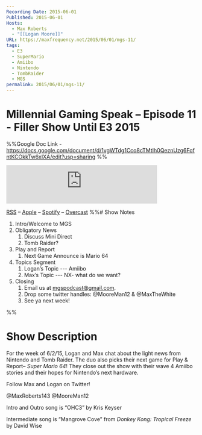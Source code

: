```yaml
---
Recording Date: 2015-06-01
Published: 2015-06-01
Hosts:
  - Max Roberts
  - "[[Logan Moore]]"
URL: https://maxfrequency.net/2015/06/01/mgs-11/
tags:
  - E3
  - SuperMario
  - Amiibo
  - Nintendo
  - TombRaider
  - MGS
permalink: 2015/06/01/mgs-11/
---
```

# Millennial Gaming Speak – Episode 11 - Filler Show Until E3 2015

%%Google Doc Link - https://docs.google.com/document/d/1vgWTdg1Cco8cTMtIh0QeznUzg6FofntKCOkkTw6xIXA/edit?usp=sharing
%%

<iframe src="https://podcasters.spotify.com/pod/show/millennialgamingspeak/embed/episodes/Episode-11-Filler-Show-Until-E3-2015-e1adhuu/a-a6ts47s" height="102px" width="400px" frameborder="0" scrolling="no"></iframe>

[RSS](https://anchor.fm/s/74aa3858/podcast/rss) – [Apple](https://podcasts.apple.com/us/podcast/episode-3-gdc-wrap-up/id1000915981?i=1000542222515) – [Spotify](https://open.spotify.com/episode/7wePXT4Bt22LWifVLx3n8y) – [Overcast](https://overcast.fm/+EtIgeWxEU)
%%# Show Notes


1. Intro/Welcome to MGS
2. Obligatory News
	1. Discuss Mini Direct
	2. Tomb Raider?
3. Play and Report
	1. Next Game Announce is Mario 64
4. Topics Segment
	1. Logan’s Topic --- Amiibo
	2. Max’s Topic --- NX- what do we want?
5. Closing
	1. Email us at mgspodcast@gmail.com. 
	2. Drop some twitter handles: @MooreMan12 & @MaxTheWhite
	3. See ya next week!

%%
# Show Description

For the week of 6/2/15, Logan and Max chat about the light news from Nintendo and Tomb Raider. The duo also picks their next game for Play & Report– *Super Mario 64*! They close out the show with their wave 4 Amiibo stories and their hopes for Nintendo’s next hardware.

Follow Max and Logan on Twitter!

@MaxRoberts143
@MooreMan12

Intro and Outro song is “OHC3” by Kris Keyser

Intermediate song is “Mangrove Cove” from *Donkey Kong: Tropical Freeze* by David Wise